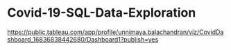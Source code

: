 # Covid-19-SQL-Data-Exploration


https://public.tableau.com/app/profile/unnimaya.balachandran/viz/CovidDashboard_16836838442680/Dashboard1?publish=yes
